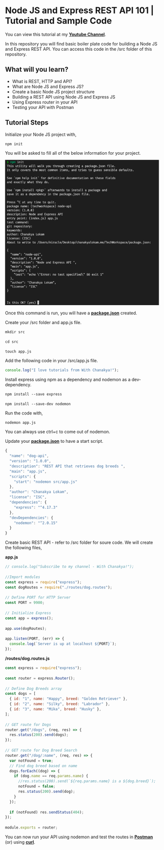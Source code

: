 # Node JS and Express REST API 101 | Tutorial and Sample Code

You can view this tutorial at my [**Youtube Channel**](https://youtube.com).

In this repository you will find basic boiler plate code for building a Node JS and Express REST API. You can access this code in the /src folder of this repository. 

## What will you learn?

- What is REST, HTTP and API?
- What are Node JS and Express JS?
- Create a basic Node JS project structure
- Building a REST API using Node JS and Express JS 
- Using Express router in your API 
- Testing your API with Postman

## Tutorial Steps

Initialize your Node JS project with, 

```shell
npm init
```

You will be asked to fill all of the below information for your project. 

![npm init command](/images/npm-init.png)

Once this command is run, you will have a [**package.json**](/package.json) created. 

Create your /src folder and app.js file. 

```shell 
mkdir src 

cd src 

touch app.js
```

Add the following code in your /src/app.js file. 

```javascript
console.log("I love tutorials from With Chanakya!");
```

Install express using npm as a dependency and nodemon as a dev-dependency. 

```shell
npm install --save express

npm install --save-dev nodemon
```

Run the code with, 

```shell
nodemon app.js
```

You can always use ctrl+c to come out of nodemon. 

Update your [**package.json**](/package.json) to have a start script. 

```javascript
{
  "name": "dog-api",
  "version": "1.0.0",
  "description": "REST API that retrieves dog breeds ",
  "main": "app.js",
  "scripts": {
    "start": "nodemon src/app.js"
  },
  "author": "Chanakya Lokam",
  "license": "ISC",
  "dependencies": {
    "express": "^4.17.3"
  },
  "devDependencies": {
    "nodemon": "^2.0.15"
  }
}
```

Create basic REST API - refer to /src folder for soure code. We will create the following files, 

**app.js**
```javascript
// console.log("Subscribe to my channel - With Chanakya!");

//Import modules
const express = require("express");
const dogRoutes = require("./routes/dog.routes");

// Define PORT for HTTP Server
const PORT = 9900;

// Initialize Express
const app = express();

app.use(dogRoutes);

app.listen(PORT, (err) => {
  console.log(`Server is up at localhost ${PORT}`);
});
```

**/routes/dog.routes.js**
```javascript
const express = require("express");

const router = express.Router();

// Define Dog Breeds array
const dogs = [
  { id: "1", name: "Happy", breed: "Golden Retriever" },
  { id: "2", name: "Silky", breed: "Labrador" },
  { id: "3", name: "Mika", breed: "Husky" },
];

// GET route for Dogs
router.get("/dogs", (req, res) => {
  res.status(200).send(dogs);
});

// GET route for Dog Breed Search
router.get("/dog/:name", (req, res) => {
  var notFound = true;
  // Find dog breed based on name
  dogs.forEach((dog) => {
    if (dog.name == req.params.name) {
      //res.status(200).send(`${req.params.name} is a ${dog.breed}`);
      notFound = false;
      res.status(200).send(dog);
    }
  });

  if (notFound) res.sendStatus(404);
});

module.exports = router;
```

You can now run your API using nodemon and test the routes in [**Postman**](https://www.postman.com/) (or) using [**curl**](https://curl.se/). 
